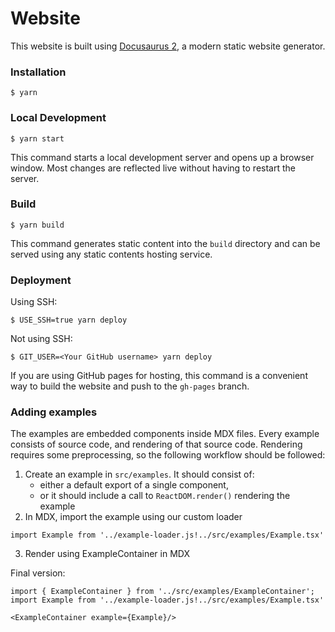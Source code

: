 # Website

This website is built using [Docusaurus 2](https://docusaurus.io/), a modern static website generator.

### Installation

```
$ yarn
```

### Local Development

```
$ yarn start
```

This command starts a local development server and opens up a browser window. Most changes are reflected live without having to restart the server.

### Build

```
$ yarn build
```

This command generates static content into the `build` directory and can be served using any static contents hosting service.

### Deployment

Using SSH:

```
$ USE_SSH=true yarn deploy
```

Not using SSH:

```
$ GIT_USER=<Your GitHub username> yarn deploy
```

If you are using GitHub pages for hosting, this command is a convenient way to build the website and push to the `gh-pages` branch.


### Adding examples

The examples are embedded components inside MDX files.
Every example consists of source code, and rendering of that source code.
Rendering requires some preprocessing, so the following workflow should be followed:

1. Create an example in `src/examples`. It should consist of:
    - either a default export of a single component,
    - or it should include a call to `ReactDOM.render()` rendering the example
2. In MDX, import the example using our custom loader

```tsx
import Example from '../example-loader.js!../src/examples/Example.tsx'
```

3. Render using ExampleContainer in MDX

Final version:

```tsx
import { ExampleContainer } from '../src/examples/ExampleContainer';
import Example from '../example-loader.js!../src/examples/Example.tsx'

<ExampleContainer example={Example}/>
```
